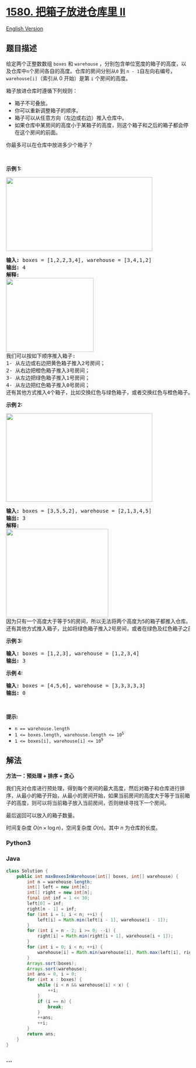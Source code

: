 # [1580. 把箱子放进仓库里 II](https://leetcode.cn/problems/put-boxes-into-the-warehouse-ii)

[English Version](/solution/1500-1599/1580.Put%20Boxes%20Into%20the%20Warehouse%20II/README_EN.md)

## 题目描述

<!-- 这里写题目描述 -->

<p>给定两个正整数数组 <code>boxes</code> 和 <code>warehouse</code> ，分别包含单位宽度的箱子的高度，以及仓库中<code>n</code>个房间各自的高度。仓库的房间分别从<code>0</code> 到 <code>n - 1</code>自左向右编号，<code>warehouse[i]</code>（索引从 0 开始）是第 <code>i</code> 个房间的高度。</p>

<p>箱子放进仓库时遵循下列规则：</p>

<ul>
	<li>箱子不可叠放。</li>
	<li>你可以重新调整箱子的顺序。</li>
	<li>箱子可以从任意方向（左边或右边）推入仓库中。</li>
	<li>如果仓库中某房间的高度小于某箱子的高度，则这个箱子和之后的箱子都会停在这个房间的前面。</li>
</ul>

<p>你最多可以在仓库中放进多少个箱子？</p>

<p> </p>

<p><strong>示例 1:</strong></p>
<img alt="" src="https://fastly.jsdelivr.net/gh/doocs/leetcode@main/solution/1500-1599/1580.Put%20Boxes%20Into%20the%20Warehouse%20II/images/22.png" style="width: 401px; height: 202px;" />
<pre>
<strong>输入:</strong> boxes = [1,2,2,3,4], warehouse = [3,4,1,2]
<strong>输出:</strong> 4
<strong>解释:
<img alt="" src="https://fastly.jsdelivr.net/gh/doocs/leetcode@main/solution/1500-1599/1580.Put%20Boxes%20Into%20the%20Warehouse%20II/images/22-1.png" style="width: 240px; height: 202px;" />
</strong>我们可以按如下顺序推入箱子:
1- 从左边或右边把黄色箱子推入2号房间；
2- 从右边把橙色箱子推入3号房间；
3- 从左边把绿色箱子推入1号房间；
4- 从左边把红色箱子推入0号房间；
还有其他方式推入4个箱子，比如交换红色与绿色箱子，或者交换红色与橙色箱子。
</pre>

<p><strong>示例 2:</strong></p>
<img alt="" src="https://fastly.jsdelivr.net/gh/doocs/leetcode@main/solution/1500-1599/1580.Put%20Boxes%20Into%20the%20Warehouse%20II/images/22-2.png" style="width: 401px; height: 242px;" />
<pre>
<strong>输入:</strong> boxes = [3,5,5,2], warehouse = [2,1,3,4,5]
<strong>输出:</strong> 3
<strong>解释:
<img alt="" src="https://fastly.jsdelivr.net/gh/doocs/leetcode@main/solution/1500-1599/1580.Put%20Boxes%20Into%20the%20Warehouse%20II/images/22-3.png" style="width: 280px; height: 242px;" />
</strong>因为只有一个高度大于等于5的房间，所以无法将两个高度为5的箱子都推入仓库。
还有其他方式推入箱子，比如将绿色箱子推入2号房间，或者在绿色及红色箱子之前将橙色箱子推入2号房间。
</pre>

<p><strong>示例 3:</strong></p>

<pre>
<strong>输入:</strong> boxes = [1,2,3], warehouse = [1,2,3,4]
<strong>输出:</strong> 3
</pre>

<p><strong>示例 4:</strong></p>

<pre>
<strong>输入:</strong> boxes = [4,5,6], warehouse = [3,3,3,3,3]
<strong>输出:</strong> 0
</pre>

<p> </p>

<p><strong>提示:</strong></p>

<ul>
	<li><code>n == warehouse.length</code></li>
	<li><code>1 <= boxes.length, warehouse.length <= 10<sup>5</sup></code></li>
	<li><code>1 <= boxes[i], warehouse[i] <= 10<sup>9</sup></code></li>
</ul>

## 解法

<!-- 这里可写通用的实现逻辑 -->

**方法一：预处理 + 排序 + 贪心**

我们先对仓库进行预处理，得到每个房间的最大高度，然后对箱子和仓库进行排序，从最小的箱子开始，从最小的房间开始，如果当前房间的高度大于等于当前箱子的高度，则可以将当前箱子放入当前房间，否则继续寻找下一个房间。

最后返回可以放入的箱子数量。

时间复杂度 $O(n \times \log n)$，空间复杂度 $O(n)$。其中 $n$ 为仓库的长度。

<!-- tabs:start -->

### **Python3**

<!-- 这里可写当前语言的特殊实现逻辑 -->



### **Java**

<!-- 这里可写当前语言的特殊实现逻辑 -->

```java
class Solution {
    public int maxBoxesInWarehouse(int[] boxes, int[] warehouse) {
        int n = warehouse.length;
        int[] left = new int[n];
        int[] right = new int[n];
        final int inf = 1 << 30;
        left[0] = inf;
        right[n - 1] = inf;
        for (int i = 1; i < n; ++i) {
            left[i] = Math.min(left[i - 1], warehouse[i - 1]);
        }
        for (int i = n - 2; i >= 0; --i) {
            right[i] = Math.min(right[i + 1], warehouse[i + 1]);
        }
        for (int i = 0; i < n; ++i) {
            warehouse[i] = Math.min(warehouse[i], Math.max(left[i], right[i]));
        }
        Arrays.sort(boxes);
        Arrays.sort(warehouse);
        int ans = 0, i = 0;
        for (int x : boxes) {
            while (i < n && warehouse[i] < x) {
                ++i;
            }
            if (i == n) {
                break;
            }
            ++ans;
            ++i;
        }
        return ans;
    }
}
```









### **...**

```

```


